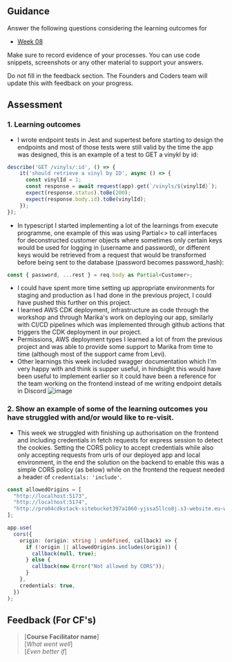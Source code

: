 ## Guidance
Answer the following questions considering the learning outcomes for
- [Week 08](https://learn.foundersandcoders.com/course/syllabus/developer/week08-project04-test-deploy/learning-outcomes/)

Make sure to record evidence of your processes. You can use code snippets, screenshots or any other material to support your answers.

Do not fill in the feedback section. The Founders and Coders team will update this with feedback on your progress.

## Assessment
 ### 1. Learning outcomes
 * I wrote endpoint tests in Jest and supertest before starting to design the endpoints and most of those tests were still valid by the time the app was designed, this is an example of a test to GET a vinykl by id:
```typescript
describe('GET /vinyls/:id', () => {
    it('should retrieve a vinyl by ID', async () => {
      const vinylId = 1;
      const response = await request(app).get(`/vinyls/${vinylId}`);
      expect(response.status).toBe(200);
      expect(response.body.id).toBe(vinylId);
    });
});
```
 * In typescript I started implementing a lot of the learnings from execute programme, one example of this was using Partial<> to call interfaces for deconstructed customer objects where sometimes only certain keys would be used for logging in (username and password), or different keys would be retrieved from a request that would be transformed before being sent to the database (password becomes password_hash):
```typescript
const { password, ...rest } = req.body as Partial<Customer>;
```
 * I could have spent more time setting up appropriate environments for staging and production as I had done in the previous project, I could have pushed this further on this project.
 * I learned AWS CDK deployment, infrastructure as code through the workshop and through Marika's work on deploying our app, similarly with CI/CD pipelines which was implemented through github actions that triggers the CDK deployment in our project.
 * Permissions, AWS deployment types I learned a lot of from the previous project and was able to provide some support to Marika from time to time (although most of the support came from Levi).
 * Other learnings this week included swagger documentation which I'm very happy with and think is supper useful, in hindsight this would have been useful to implement earlier so it could have been a reference for the team working on the frontend instead of me writing endpoint details in Discord
![image](https://github.com/user-attachments/assets/23a25b10-04fd-4dc8-a216-2ab88acb97d4)


 ### 2. Show an example of some of the learning outcomes you have struggled with and/or would like to re-visit.
 * This week we struggled with finishing up authorisation on the frontend and including credentials in fetch requests for express session to detect the cookies. Setting the CORS policy to accept credentials while also only accepting requests from urls of our deployed app and local environment, in the end the solution on the backend to enable this was a simple CORS policy (as below) while on the frontend the request needed a header of `credentials: 'include'`.
```typescript
const allowedOrigins = [
  "http://localhost:5173",
  "http://localhost:5174",
  "http://pro04cdkstack-sitebucket397a1860-yjssa5llco8j.s3-website.eu-west-2.amazonaws.com",
];

app.use(
  cors({
    origin: (origin: string | undefined, callback) => {
      if (!origin || allowedOrigins.includes(origin)) {
        callback(null, true);
      } else {
        callback(new Error("Not allowed by CORS"));
      }
    },
    credentials: true,
  })
);
```

## Feedback (For CF's)
> [**Course Facilitator name**]  
> [*What went well*]  
> [*Even better if*]
